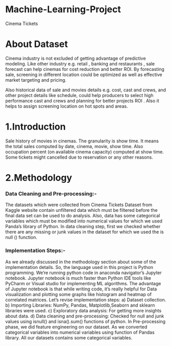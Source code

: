# Machine-Learning-Project
Cinema Tickets

# About Dataset
Cinema industry is not excluded of getting advantage of predictive modeling. Like other industry e.g. retail , banking and restaurants , sale forecast
can help cinemas for cost reduction and better ROI. By forecasting sale, screening in different location could be optimized as well as effective market targeting and pricing.

Also historical data of sale and movies details e.g. cost, cast and crews, and other project details like schedule, could help producers to select high performance cast and crews and planning for better projects ROI . Also it helps to assign screening location on hot spots and areas.

#  1.Introduction
Sale history of movies in cinemas. The granularity is show time. It means the total sales computed by date, cinema, movie, show time. Also occupation percent (on available cinema capacity) computed at show time. Some tickets might cancelled due to reservation or any other reasons.

# 2.Methodology
### Data Cleaning and Pre-processing:-
The datasets which were collected from Cinema Tickets Dataset from
Kaggle website contain unfiltered data which must be filtered before the final
data set can be used to do analysis. Also, data has some categorical variables
which must be modified into numerical values for which we used Panda’s
library of Python. In data cleaning step, first we checked whether there are any
missing or junk values in the dataset for which we used the is null () function.

### Implementation Steps:-
As we already discussed in the methodology section about some
of the implementation details. So, the language used in this project is Python
programming. We’re running python code in anaconda navigator’s Jupyter
notebook. Jupyter notebook is much faster than Python IDE tools like PyCharm
or Visual studio for implementing ML algorithms. The advantage of Jupyter
notebook is that while writing code, it’s really helpful for Data visualization and
plotting some graphs like histogram and heatmap of correlated matrices. Let’s
revise implementation steps: a) Dataset collection. b) Importing Libraries:
NumPy, Pandas, Matplotlib,Seaborn and sklearn libraries were used. c)
Exploratory data analysis: For getting more insights about data. d) Data
cleaning and pre-processing: Checked for null and junk values using isnull() and
isna().sum() functions of python. In Pre-processing phase, we did feature
engineering on our dataset. As we converted categorical variables into
numerical variables using function of Pandas library. All our datasets contains
some categorical variables.
